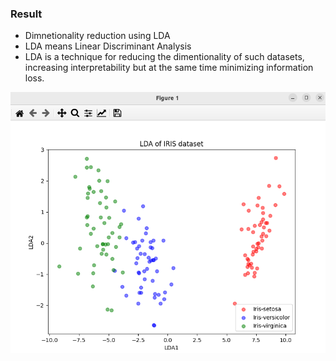 ### Result
* Dimnetionality reduction using LDA
* LDA means Linear Discriminant Analysis
* LDA is a technique for reducing the dimentionality of such datasets, increasing interpretability but at the same time minimizing information loss.

<img src='LDA-Result.png' />

